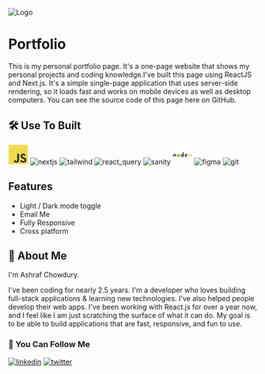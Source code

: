 ![Logo](https://firebasestorage.googleapis.com/v0/b/store-images-ad405.appspot.com/o/porfolio%2FGroup%20188.png?alt=media&token=9de1913d-9191-437b-bd03-869ba06bca84)

# Portfolio

This is my personal portfolio page. It's a one-page website that shows my personal projects and coding knowledge.I've built this page using ReactJS and Next.js. It's a simple single-page application that uses server-side rendering, so it loads fast and works on mobile devices as well as desktop computers. You can see the source code of this page here on GitHub.

## 🛠 Use To Built

<p align="left"> 
<img src="https://raw.githubusercontent.com/devicons/devicon/master/icons/javascript/javascript-original.svg" alt="javascript" width="40" height="40"/>
<img src="https://firebasestorage.googleapis.com/v0/b/store-images-ad405.appspot.com/o/icons%2Fnext.png?alt=media&token=c8d471d3-ce4a-419f-b152-d89b5f55a797" alt="nextjs" width="40" height="40"/> 
<img src="https://www.vectorlogo.zone/logos/tailwindcss/tailwindcss-icon.svg" alt="tailwind" width="40" height="40"/> 
<img src="https://firebasestorage.googleapis.com/v0/b/store-images-ad405.appspot.com/o/icons%2Fquery.png?alt=media&token=b6671623-43d2-4159-9849-febb1fce68ed" alt="react_query" width="40" height="40"/>
<img src="https://firebasestorage.googleapis.com/v0/b/store-images-ad405.appspot.com/o/icons%2Fsanity_cms.png?alt=media&token=a82d7316-ee9c-423e-9bf5-e6ce7666c7c9" alt="sanity" width="140" height="30"/>
<img src="https://raw.githubusercontent.com/devicons/devicon/master/icons/nodejs/nodejs-original-wordmark.svg" alt="nodejs" width="40" height="40"/>
<img src="https://www.vectorlogo.zone/logos/figma/figma-icon.svg" alt="figma" width="40" height="40"/> 
<img src="https://www.vectorlogo.zone/logos/git-scm/git-scm-icon.svg" alt="git" width="40" height="40"/>

</p>

## Features

- Light / Dark mode toggle
- Email Me
- Fully Responsive
- Cross platform

## 🚀 About Me

I'm Ashraf Chowdury.

I've been coding for nearly 2.5 years. I'm a developer who loves building full-stack applications & learning new technologies. I've also helped people develop their web apps. I've been working with React.js for over a year now, and I feel like I am just scratching the surface of what it can do. My goal is to be able to build applications that are fast, responsive, and fun to use.

### 🔗 You Can Follow Me

[![linkedin](https://img.shields.io/badge/linkedin-0A66C2?style=for-the-badge&logo=linkedin&logoColor=white)](https://www.linkedin.com/in/ashraf-chowdury-297301206/)
[![twitter](https://img.shields.io/badge/twitter-1DA1F2?style=for-the-badge&logo=twitter&logoColor=white)](https://twitter.com/Ashraf_365)
